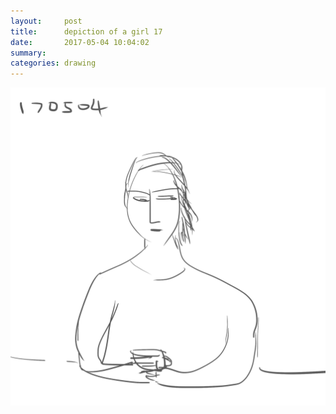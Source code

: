 ```yaml
---
layout:     post
title:      depiction of a girl 17
date:       2017-05-04 10:04:02
summary:    
categories: drawing
---
```

![depiction of a girl 17](/images/diary/depiction-of-a-girl-17.png "She is still there.")
